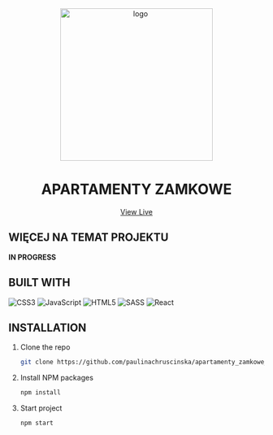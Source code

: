 <div align="center">
    <img src="https://github.com/paulinachruscinska/ticket_app/blob/main/public/images/frontend-developer-logo.png" alt="logo" width="300" height="300">
    
<h1 align="center">APARTAMENTY ZAMKOWE</h1>

<p align="center">
<a href="https://apartamenty-zamkowe.netlify.app/">View Live</a>
</p>

</div>

## WIĘCEJ NA TEMAT PROJEKTU


**IN PROGRESS**


## BUILT WITH

![CSS3](https://img.shields.io/badge/css3-%231572B6.svg?style=for-the-badge&logo=css3&logoColor=white) 
![JavaScript](https://img.shields.io/badge/javascript-%23323330.svg?style=for-the-badge&logo=javascript&logoColor=%23F7DF1E) 
![HTML5](https://img.shields.io/badge/html5-%23E34F26.svg?style=for-the-badge&logo=html5&logoColor=white) 
![SASS](https://img.shields.io/badge/SASS-hotpink.svg?style=for-the-badge&logo=SASS&logoColor=white) 
![React](https://img.shields.io/badge/react-%2320232a.svg?style=for-the-badge&logo=react&logoColor=%2361DAFB) 

## INSTALLATION

1. Clone the repo
   ```sh
   git clone https://github.com/paulinachruscinska/apartamenty_zamkowe_app.git
   ```
2. Install NPM packages
   ```sh
   npm install
   ```
3. Start project
   ```sh
   npm start
   ```
